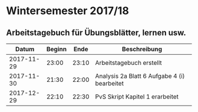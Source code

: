 # Wintersemester 2017/18

## Arbeitstagebuch für Übungsblätter, lernen usw.

| Datum      | Beginn | Ende  | Beschreibung                                           |
|------------|--------|-------|--------------------------------------------------------|
| 2017-11-29 | 23:00  | 23:10 | Arbeitstagebuch erstellt                               |
| 2017-11-30 | 21:30  | 22:00 | Analysis 2a Blatt 6 Aufgabe 4 (i) bearbeitet           |
| 2017-12-29 | 22:10  | 22:30 | PvS Skript Kapitel 1 erarbeitet                        |

